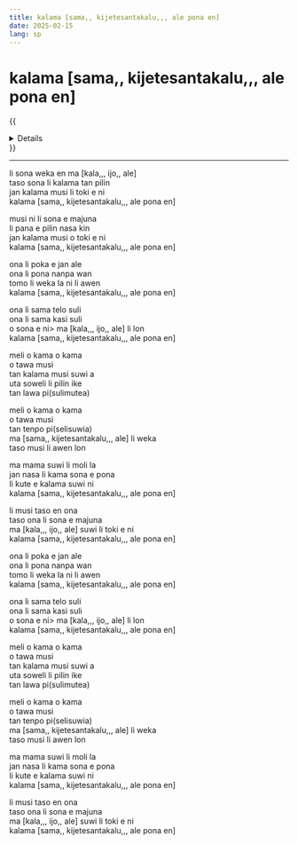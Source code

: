 ```yaml
---
title: kalama [sama,, kijetesantakalu,,, ale pona en]
date: 2025-02-15
lang: sp
---
```


# kalama [sama,, kijetesantakalu,,, ale pona en]

{{<details title="sona namako">}}
_tenpo pana la_ suno nanpa luka-luka luka la mun nanpa tu la sike nanpa owe mute2 luka  
_ante nanpa+pini la_ suno nanpa luka-luka la mun nanpa luka tu-wan la sike nanpa owe mute2 luka  
_kon lipu la_ mi toki+pona e [kalama musi [SAKKIJARVEN POLKKA]](https://www.youtube.com/watch?v=uMszu_VgMfY) tan toki [suwi,, mi,,]
{{</details>}}

---


li sona weka en ma [kala,,, ijo,, ale]  
taso sona li kalama tan pilin  
jan kalama musi li toki e ni  
kalama [sama,, kijetesantakalu,,, ale pona en]  

musi ni li sona e majuna  
li pana e pilin nasa kin  
jan kalama musi o toki e ni  
kalama [sama,, kijetesantakalu,,, ale pona en]  

ona li poka e jan ale  
ona li pona nanpa wan  
tomo li weka la ni li awen  
kalama [sama,, kijetesantakalu,,, ale pona en]  

ona li sama telo suli  
ona li sama kasi suli  
o sona e ni> ma [kala,,, ijo,, ale] li lon  
kalama [sama,, kijetesantakalu,,, ale pona en]  

meli o kama o kama  
o tawa musi  
tan kalama musi suwi a  
uta soweli li pilin ike  
tan lawa pi(sulimutea)  

meli o kama o kama  
o tawa musi  
tan tenpo pi(selisuwia)  
ma [sama,, kijetesantakalu,,, ale] li weka  
taso musi li awen lon  

ma mama suwi li moli la  
jan nasa li kama sona e pona  
li kute e kalama suwi ni  
kalama [sama,, kijetesantakalu,,, ale pona en]  

li musi taso en ona  
taso ona li sona e majuna  
ma [kala,,, ijo,, ale] suwi li toki e ni  
kalama [sama,, kijetesantakalu,,, ale pona en]  

ona li poka e jan ale  
ona li pona nanpa wan  
tomo li weka la ni li awen  
kalama [sama,, kijetesantakalu,,, ale pona en]  

ona li sama telo suli  
ona li sama kasi suli  
o sona e ni> ma [kala,,, ijo,, ale] li lon  
kalama [sama,, kijetesantakalu,,, ale pona en]  

meli o kama o kama  
o tawa musi  
tan kalama musi suwi a  
uta soweli li pilin ike  
tan lawa pi(sulimutea)  

meli o kama o kama  
o tawa musi  
tan tenpo pi(selisuwia)  
ma [sama,, kijetesantakalu,,, ale] li weka  
taso musi li awen lon  

ma mama suwi li moli la  
jan nasa li kama sona e pona  
li kute e kalama suwi ni  
kalama [sama,, kijetesantakalu,,, ale pona en]  

li musi taso en ona  
taso ona li sona e majuna  
ma [kala,,, ijo,, ale] suwi li toki e ni  
kalama [sama,, kijetesantakalu,,, ale pona en]  

